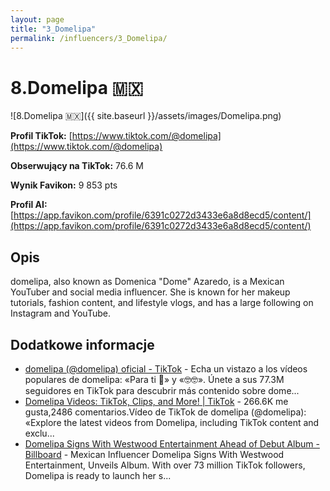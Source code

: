 ```yaml
---
layout: page
title: "3_Domelipa"
permalink: /influencers/3_Domelipa/
---
```


# 8.Domelipa 🇲🇽

![8.Domelipa 🇲🇽]({{ site.baseurl }}/assets/images/Domelipa.png)

**Profil TikTok:** [https://www.tiktok.com/@domelipa](https://www.tiktok.com/@domelipa)

**Obserwujący na TikTok:** 76.6 M

**Wynik Favikon:** 9 853 pts

**Profil AI:** [https://app.favikon.com/profile/6391c0272d3433e6a8d8ecd5/content/](https://app.favikon.com/profile/6391c0272d3433e6a8d8ecd5/content/)

## Opis

domelipa, also known as Domenica "Dome" Azaredo, is a Mexican YouTuber and social media influencer. She is known for her makeup tutorials, fashion content, and lifestyle vlogs, and has a large following on Instagram and YouTube.

## Dodatkowe informacje

- [domelipa (@domelipa) oficial - TikTok](https://www.tiktok.com/@domelipa) - Echa un vistazo a los vídeos populares de domelipa: «Para ti 🩷» y «🤓🤓». Únete a sus 77.3M seguidores en TikTok para descubrir más contenido sobre dome...
- [Domelipa Videos: TikTok, Clips, and More! | TikTok](https://www.tiktok.com/@domelipa/video/7429840718551731461) - 266.6K me gusta,2486 comentarios.Vídeo de TikTok de domelipa (@domelipa): «Explore the latest videos from Domelipa, including TikTok content and exclu...
- [Domelipa Signs With Westwood Entertainment Ahead of Debut Album - Billboard](https://www.billboard.com/business/management/domelipa-westwood-entertainment-signing-debut-album-1235632865/) - Mexican Influencer Domelipa Signs With Westwood Entertainment, Unveils Album. With over 73 million TikTok followers, Domelipa is ready to launch her s...

